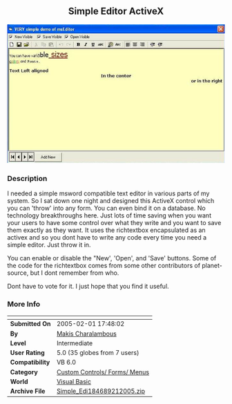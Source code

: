 ﻿<div align="center">

## Simple Editor ActiveX

<img src="PIC2005211747452802.jpg">
</div>

### Description

I needed a simple msword compatible text editor in various parts of my system. So I sat down one night and designed this ActiveX control which you can 'throw' into any form. You can even bind it on a database. No technology breakthroughs here. Just lots of time saving when you want your users to have some control over what they write and you want to save them exactly as they want. It uses the richtextbox encapsulated as an activex and so you dont have to write any code every time you need a simple editor. Just throw it in.

You can enable or disable the "New', 'Open', and 'Save' buttons. Some of the code for the richtextbox comes from some other contributors of planet-source, but I dont remember from who.

Dont have to vote for it. I just hope that you find it useful.
 
### More Info
 


<span>             |<span>
---                |---
**Submitted On**   |2005-02-01 17:48:02
**By**             |[Makis Charalambous](https://github.com/Planet-Source-Code/PSCIndex/blob/master/ByAuthor/makis-charalambous.md)
**Level**          |Intermediate
**User Rating**    |5.0 (35 globes from 7 users)
**Compatibility**  |VB 6\.0
**Category**       |[Custom Controls/ Forms/  Menus](https://github.com/Planet-Source-Code/PSCIndex/blob/master/ByCategory/custom-controls-forms-menus__1-4.md)
**World**          |[Visual Basic](https://github.com/Planet-Source-Code/PSCIndex/blob/master/ByWorld/visual-basic.md)
**Archive File**   |[Simple\_Edi184689212005\.zip](https://github.com/Planet-Source-Code/makis-charalambous-simple-editor-activex__1-58628/archive/master.zip)









